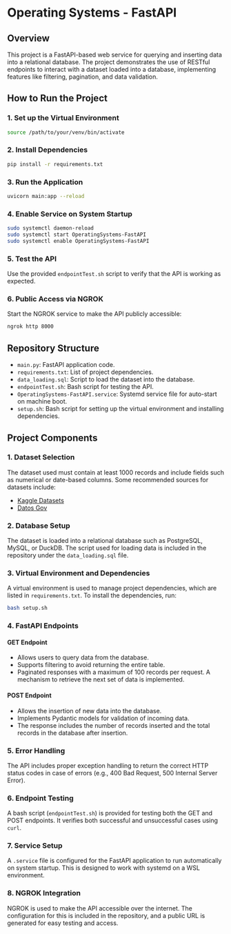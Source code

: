# Operating Systems - FastAPI 

## Overview

This project is a FastAPI-based web service for querying and inserting data into a relational database. The project demonstrates the use of RESTful endpoints to interact with a dataset loaded into a database, implementing features like filtering, pagination, and data validation.

## How to Run the Project

### 1. Set up the Virtual Environment
```bash
source /path/to/your/venv/bin/activate
```

### 2. Install Dependencies
```bash
pip install -r requirements.txt
```

### 3. Run the Application
```bash
uvicorn main:app --reload
```

### 4. Enable Service on System Startup
```bash
sudo systemctl daemon-reload
sudo systemctl start OperatingSystems-FastAPI
sudo systemctl enable OperatingSystems-FastAPI
```

### 5. Test the API
Use the provided `endpointTest.sh` script to verify that the API is working as expected.

### 6. Public Access via NGROK
Start the NGROK service to make the API publicly accessible:
```bash
ngrok http 8000
```

## Repository Structure

- `main.py`: FastAPI application code.
- `requirements.txt`: List of project dependencies.
- `data_loading.sql`: Script to load the dataset into the database.
- `endpointTest.sh`: Bash script for testing the API.
- `OperatingSystems-FastAPI.service`: Systemd service file for auto-start on machine boot.
- `setup.sh`: Bash script for setting up the virtual environment and installing dependencies.

## Project Components

### 1. Dataset Selection
The dataset used must contain at least 1000 records and include fields such as numerical or date-based columns. Some recommended sources for datasets include:
- [Kaggle Datasets](https://www.kaggle.com/datasets)
- [Datos Gov](https://www.datos.gov.co/browse?sortBy=newest)

### 2. Database Setup
The dataset is loaded into a relational database such as PostgreSQL, MySQL, or DuckDB. The script used for loading data is included in the repository under the `data_loading.sql` file.

### 3. Virtual Environment and Dependencies
A virtual environment is used to manage project dependencies, which are listed in `requirements.txt`. To install the dependencies, run:
```bash
bash setup.sh
```

### 4. FastAPI Endpoints

#### **GET Endpoint**
- Allows users to query data from the database.
- Supports filtering to avoid returning the entire table.
- Paginated responses with a maximum of 100 records per request. A mechanism to retrieve the next set of data is implemented.

#### **POST Endpoint**
- Allows the insertion of new data into the database.
- Implements Pydantic models for validation of incoming data.
- The response includes the number of records inserted and the total records in the database after insertion.

### 5. Error Handling
The API includes proper exception handling to return the correct HTTP status codes in case of errors (e.g., 400 Bad Request, 500 Internal Server Error).

### 6. Endpoint Testing
A bash script (`endpointTest.sh`) is provided for testing both the GET and POST endpoints. It verifies both successful and unsuccessful cases using `curl`.

### 7. Service Setup
A `.service` file is configured for the FastAPI application to run automatically on system startup. This is designed to work with systemd on a WSL environment.

### 8. NGROK Integration
NGROK is used to make the API accessible over the internet. The configuration for this is included in the repository, and a public URL is generated for easy testing and access.
